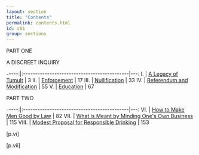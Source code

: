 ```yaml
---
layout: section
title: "Contents"
permalink: contents.html
id: s01
group: sections
---
```


PART ONE 

A DISCREET INQUIRY 

-----:|:--------------------------------------------|---:
I.    | [A Legacy of Tumult](1-legacy-of-tumult.html)                          | 3
II.   | [Enforcement](2-enforcement.html)                                 | 17 
III.  | [Nullification](3-nullification.html)                               | 33 
IV.   | [Referendum and Modification](4-referendum-and-modification.html)                 | 55 
V.    | [Education](5-education.html)                                   | 67

PART TWO 

-----:|:--------------------------------------------|---:
VI.   | [How to Make Men Good by Law](6-how-to-make-men-good-by-law.html)                 | 82
VII.  | [What is Meant by Minding One's Own Business](7-minding-ones-own-business.html) | 115
VIII. | [Modest Proposal for Responsible Drinking](8-modest-proposal.html)    | 153

\[p.vi\]

\[p.vii\]

